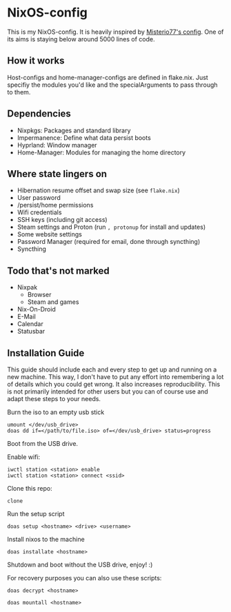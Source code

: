 # NixOS-config

This is my NixOS-config. It is heavily inspired by [Misterio77's config](https://git.sr.ht/~misterio/nix-config). One of its aims is staying below around 5000 lines of code.

## How it works

Host-configs and home-manager-configs are defined in flake.nix. Just specifiy the modules you'd like and the specialArguments to pass through to them.

## Dependencies

- Nixpkgs: Packages and standard library
- Impermanence: Define what data persist boots
- Hyprland: Window manager
- Home-Manager: Modules for managing the home directory

## Where state lingers on

- Hibernation resume offset and swap size (see `flake.nix`)
- User password
- /persist/home permissions
- Wifi credentials
- SSH keys (including git access)
- Steam settings and Proton (run `, protonup` for install and updates)
- Some website settings
- Password Manager (required for email, done through syncthing)
- Syncthing

## Todo that's not marked

- Nixpak
    - Browser
    - Steam and games
- Nix-On-Droid
- E-Mail
- Calendar
- Statusbar

## Installation Guide

This guide should include each and every step to get up and running on a new machine. This way, I don't have to put any effort into remembering a lot of details which you could get wrong. It also increases reproducibility. This is not primarily intended for other users but you can of course use and adapt these steps to your needs.

Burn the iso to an empty usb stick
```
umount </dev/usb_drive>
doas dd if=</path/to/file.iso> of=</dev/usb_drive> status=progress
```

Boot from the USB drive.

Enable wifi:
```
iwctl station <station> enable
iwctl station <station> connect <ssid>
```

Clone this repo:
```
clone
```
Run the setup script
```
doas setup <hostname> <drive> <username>
```
Install nixos to the machine
```
doas installate <hostname>
```
Shutdown and boot without the USB drive, enjoy! :)

For recovery purposes you can also use these scripts:
```
doas decrypt <hostname>
```
```
doas mountall <hostname>
```
